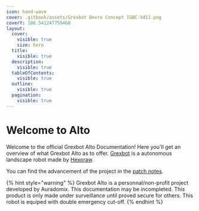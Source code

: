 ```yaml
---
icon: hand-wave
cover: .gitbook/assets/Grexbot Devro Concept [GBC-Vd1].png
coverY: 186.541247759468
layout:
  cover:
    visible: true
    size: hero
  title:
    visible: true
  description:
    visible: true
  tableOfContents:
    visible: true
  outline:
    visible: true
  pagination:
    visible: true
---
```


# Welcome to Alto

Welcome to the official Grexbot Alto Documentation! Here you'll get an overview of what Grexbot Alto as to offer. [Grexbot](https://grexbot.com) is a autonomous landscape robot made by [Hexoraw](https://hexoraw.com).

You can find the advancement of the project in the [patch notes](broken-reference).

{% hint style="warning" %}
Grexbot Alto is a personnal/non-profit project developed by Auradomix. This documentation may be incompleted. This product is only made under surveillance until proved secure for others. This robot is equiped with double emergency cut-off.
{% endhint %}
